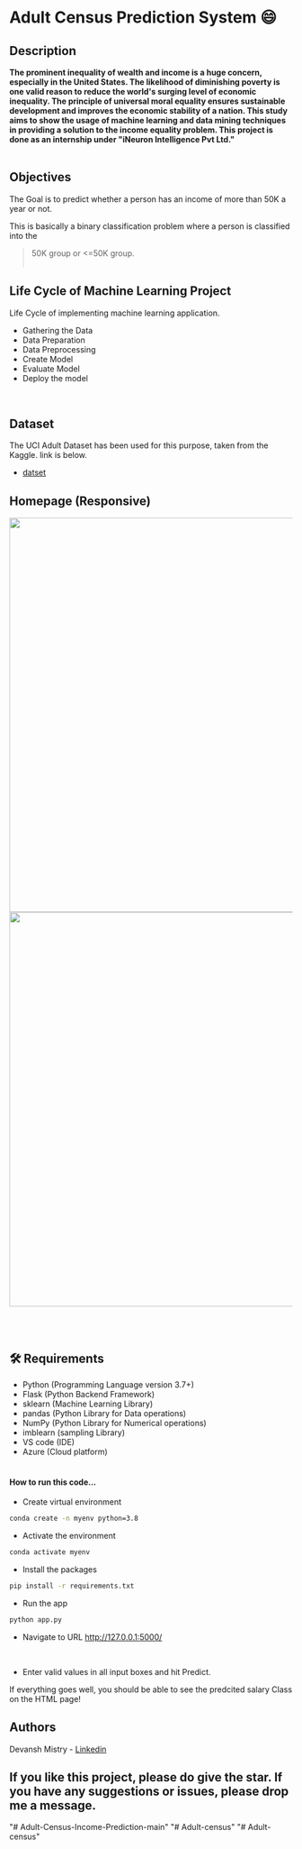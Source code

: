 # Adult Census Prediction System 😄

## Description
<b>
The prominent inequality of wealth and income is a huge concern, especially in the United States.
The likelihood of diminishing poverty is one valid reason to reduce the world's surging level of economic inequality.
The principle of universal moral equality ensures sustainable development and improves the economic stability of a nation.
This study aims to show the usage of machine learning and data mining techniques in providing a solution to the income equality problem.
This project is done as an internship under "iNeuron Intelligence Pvt Ltd."
</b><br> <br>

## Objectives
The Goal is to predict whether a person has an income of more than 50K a year or not.

This is basically a binary classification problem where a person is classified into the 

>50K group or <=50K group.<br><br>

## Life Cycle of Machine Learning Project
Life Cycle of implementing machine learning application.
- Gathering the Data
- Data Preparation
- Data Preprocessing
- Create Model
- Evaluate Model
- Deploy the model
<br>

## Dataset
The UCI Adult Dataset has been used for this purpose, taken from the Kaggle. link is below.

- [datset](https://www.kaggle.com/overload10/adult-census-dataset)

## Homepage (Responsive)
<img src = "image\Home2.png" width = "700px">
<img src = "image\Home3.png" width = "700px">

<br><br>

## 🛠️ Requirements
* Python (Programming Language version 3.7+)
* Flask (Python Backend Framework)
* sklearn (Machine Learning Library)
* pandas (Python Library for Data operations)
* NumPy (Python Library for Numerical operations)
* imblearn (sampling Library)
* VS code (IDE)
* Azure (Cloud platform)<br><br>

#### How to run this code...
- Create virtual environment
```bash
conda create -n myenv python=3.8
```
- Activate the environment
```bash
conda activate myenv
```
- Install the packages
```bash
pip install -r requirements.txt
```
- Run the app
```bash
python app.py
```
- Navigate to URL http://127.0.0.1:5000/
<br>

- Enter valid values in all input boxes and hit Predict.

If everything goes well, you should  be able to see the predcited salary Class on the HTML page!

## Authors
Devansh Mistry - [Linkedin](https://linkedin.com/in/devansh-vinodkumar-mistry-9bb2611aa/)

## If you like this project, please do give the star. If you have any suggestions or issues, please drop me a message.

"# Adult-Census-Income-Prediction-main" 
"# Adult-census" 
"# Adult-census" 
